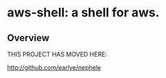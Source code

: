 # aws-shell: a shell for aws.

## Overview

THIS PROJECT HAS MOVED HERE: 

http://github.com/earlye/nephele

